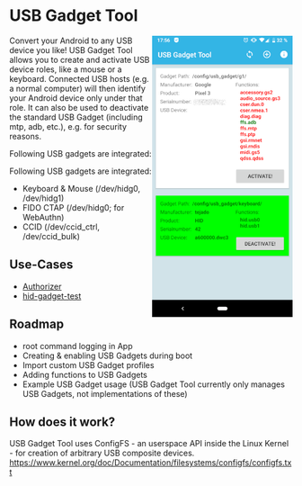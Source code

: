 # USB Gadget Tool

<img src="static/usb-gadget-tool-3.png" align="right" height="500" alt="USB Gadget Tool Screenshot">  

Convert your Android to any USB device you like!
USB Gadget Tool allows you to create and activate USB device roles, like a mouse or a keyboard. Connected USB hosts (e.g. a normal computer) will then identify your Android device only under that role.
It can also be used to deactivate the standard USB Gadget (including mtp, adb, etc.), e.g. for security reasons.  

Following USB gadgets are integrated:

Following USB gadgets are integrated:
* Keyboard & Mouse (/dev/hidg0, /dev/hidg1)
* FIDO CTAP (/dev/hidg0; for WebAuthn)
* CCID (/dev/ccid_ctrl, /dev/ccid_bulk)

## Use-Cases
* [Authorizer](https://github.com/tejado/Authorizer)
* [hid-gadget-test](https://github.com/pelya/android-keyboard-gadget)

## Roadmap
* root command logging in App
* Creating & enabling USB Gadgets during boot
* Import custom USB Gadget profiles
* Adding functions to USB Gadgets
* Example USB Gadget usage (USB Gadget Tool currently only manages USB Gadgets, not implementations of these)

## How does it work?
USB Gadget Tool uses ConfigFS - an userspace API inside the Linux Kernel - for creation of arbitrary USB composite devices.
https://www.kernel.org/doc/Documentation/filesystems/configfs/configfs.txt
